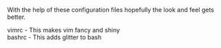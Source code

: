 With the help of these configuration files hopefully the look and feel gets better.

vimrc   - This makes vim fancy and shiny  
bashrc  - This adds glitter to bash
